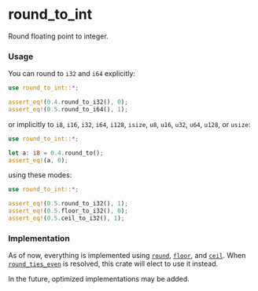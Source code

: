 # round_to_int
Round floating point to integer.

### Usage
You can round to `i32` and `i64` explicitly:
```rust
use round_to_int::*;

assert_eq!(0.4.round_to_i32(), 0);
assert_eq!(0.5.round_to_i64(), 1);
```
or implicitly to `i8`, `i16`, `i32`, `i64`, `i128`, `isize`, `u8`, `u16`, `u32`, `u64`, `u128`, or `usize`:
```rust
use round_to_int::*;

let a: i8 = 0.4.round_to();
assert_eq!(a, 0);
```
using these modes:
```rust
use round_to_int::*;

assert_eq!(0.5.round_to_i32(), 1);
assert_eq!(0.5.floor_to_i32(), 0);
assert_eq!(0.5.ceil_to_i32(), 1);
```

### Implementation
As of now, everything is implemented using [`round`](https://doc.rust-lang.org/std/primitive.f32.html#method.round), [`floor`](https://doc.rust-lang.org/std/primitive.f32.html#method.floor), and [`ceil`](https://doc.rust-lang.org/std/primitive.f32.html#method.ceil).
When [`round_ties_even`](https://github.com/rust-lang/rust/issues/96710) is resolved, this crate will elect to use it instead.

In the future, optimized implementations may be added.
